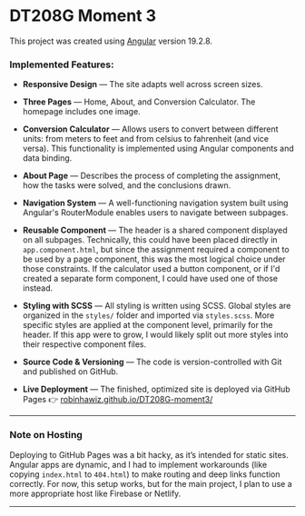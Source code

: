 # DT208G Moment 3

This project was created using [Angular](https://angular.dev/) version 19.2.8.

### Implemented Features:

- **Responsive Design** — The site adapts well across screen sizes.

- **Three Pages** — Home, About, and Conversion Calculator. The homepage includes one image.

- **Conversion Calculator** — Allows users to convert between different units: from meters to feet and from celsius to fahrenheit (and vice versa). This functionality is implemented using Angular components and data binding.

- **About Page** — Describes the process of completing the assignment, how the tasks were solved, and the conclusions drawn.

- **Navigation System** — A well-functioning navigation system built using Angular's RouterModule enables users to navigate between subpages.

- **Reusable Component** — The header is a shared component displayed on all subpages. Technically, this could have been placed directly in `app.component.html`, but since the assignment required a component to be used by a page component, this was the most logical choice under those constraints. If the calculator used a button component, or if I'd created a separate form component, I could have used one of those instead.

- **Styling with SCSS** — All styling is written using SCSS. Global styles are organized in the `styles/` folder and imported via `styles.scss`. More specific styles are applied at the component level, primarily for the header. If this app were to grow, I would likely split out more styles into their respective component files.

- **Source Code & Versioning** — The code is version-controlled with Git and published on GitHub.

- **Live Deployment** — The finished, optimized site is deployed via GitHub Pages 👉 [robinhawiz.github.io/DT208G-moment3/](https://robinhawiz.github.io/DT208G-moment3/)

---

### Note on Hosting

Deploying to GitHub Pages was a bit hacky, as it’s intended for static sites. Angular apps are dynamic, and I had to implement workarounds (like copying `index.html` to `404.html`) to make routing and deep links function correctly. For now, this setup works, but for the main project, I plan to use a more appropriate host like Firebase or Netlify.

---
